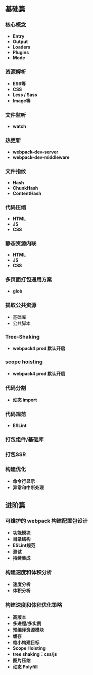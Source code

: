 ## 基础篇

### 核心概念
- **Entry** 
- **Output**
- **Loaders**
- **Plugins**
- **Mode**

### 资源解析
- **ES6等**
- **CSS**
- **Less / Sass**
- **Image等** 

### 文件监听
- **watch** 

### 热更新
- **webpack-dev-server** 
- **webpack-dev-middleware**

### 文件指纹
- **Hash**
- **ChunkHash**
- **ContentHash** 

### 代码压缩
- **HTML**
- **JS**
- **CSS**

### 静态资源内联
- **HTML**
- **JS**
- **CSS**

### 多页面打包通用方案
- **glob**

### 提取公共资源
- 基础库
- 公共脚本

### Tree-Shaking
- **webpack4 prod 默认开启**

### scope hoisting
- **webpack4 prod 默认开启**

### 代码分割
- **动态 import**

### 代码规范
- **ESLint**

### 打包组件/基础库

### 打包SSR

### 构建优化
- **命令行显示**
- **异常和中断处理**


## 进阶篇

### 可维护的 webpack 构建配置包设计
- **功能模块**
- **目录结构**
- **ESLint规范**
- **测试**
- **持续集成**

### 构建速度和体积分析
- **速度分析**
- **体积分析**

### 构建速度和体积优化策略
- **高版本**
- **多进程/多实例**
- **预编译资源模块**
- **缓存**
- **缩小构建目标**
- **Scope Hoisting**
- **tree shaking：css/js**
- **图片压缩**
- **动态 Polyfill**